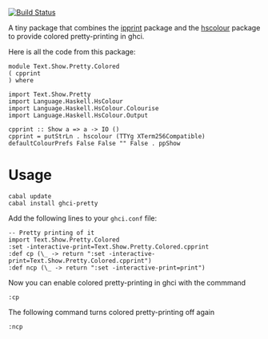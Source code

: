 [![Build Status](https://travis-ci.org/larskuhtz/ghci-pretty.svg?branch=master)](https://travis-ci.org/larskuhtz/ghci-pretty)

A tiny package that combines the [ipprint](https://hackage.haskell.org/package/pretty-show)
package and the [hscolour](https://hackage.haskell.org/package/hscolour)
package to provide colored pretty-printing in ghci.

Here is all the code from this package:

```.haskell
module Text.Show.Pretty.Colored
( cpprint
) where

import Text.Show.Pretty
import Language.Haskell.HsColour
import Language.Haskell.HsColour.Colourise
import Language.Haskell.HsColour.Output

cpprint :: Show a => a -> IO ()
cpprint = putStrLn . hscolour (TTYg XTerm256Compatible) defaultColourPrefs False False "" False . ppShow
```

Usage
=====

```.haskell
cabal update
cabal install ghci-pretty
```

Add the following lines to your `ghci.conf` file:

```.haskell
-- Pretty printing of it
import Text.Show.Pretty.Colored
:set -interactive-print=Text.Show.Pretty.Colored.cpprint
:def cp (\_ -> return ":set -interactive-print=Text.Show.Pretty.Colored.cpprint")
:def ncp (\_ -> return ":set -interactive-print=print")
```

Now you can enable colored pretty-printing in ghci with the commmand

```.haskell
:cp
```

The following command turns colored pretty-printing off again

```.haskell
:ncp
```
